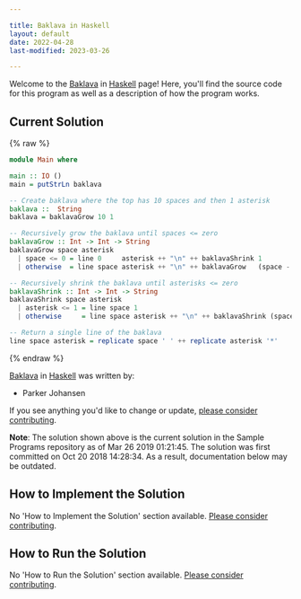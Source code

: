 ```yaml
---

title: Baklava in Haskell
layout: default
date: 2022-04-28
last-modified: 2023-03-26

---
```


Welcome to the [Baklava](https://sampleprograms.io/projects/baklava) in [Haskell](https://sampleprograms.io/languages/haskell) page! Here, you'll find the source code for this program as well as a description of how the program works.

## Current Solution

{% raw %}

```haskell
module Main where

main :: IO ()
main = putStrLn baklava

-- Create baklava where the top has 10 spaces and then 1 asterisk
baklava ::  String
baklava = baklavaGrow 10 1

-- Recursively grow the baklava until spaces <= zero
baklavaGrow :: Int -> Int -> String
baklavaGrow space asterisk
  | space <= 0 = line 0     asterisk ++ "\n" ++ baklavaShrink 1          (asterisk - 2)
  | otherwise  = line space asterisk ++ "\n" ++ baklavaGrow   (space - 1) (asterisk + 2)

-- Recursively shrink the baklava until asterisks <= zero
baklavaShrink :: Int -> Int -> String
baklavaShrink space asterisk
  | asterisk <= 1 = line space 1
  | otherwise     = line space asterisk ++ "\n" ++ baklavaShrink (space + 1) (asterisk - 2)

-- Return a single line of the baklava
line space asterisk = replicate space ' ' ++ replicate asterisk '*'
```

{% endraw %}

[Baklava](https://sampleprograms.io/projects/baklava) in [Haskell](https://sampleprograms.io/languages/haskell) was written by:

- Parker Johansen

If you see anything you'd like to change or update, [please consider contributing](https://github.com/TheRenegadeCoder/sample-programs).

**Note**: The solution shown above is the current solution in the Sample Programs repository as of Mar 26 2019 01:21:45. The solution was first committed on Oct 20 2018 14:28:34. As a result, documentation below may be outdated.

## How to Implement the Solution

No 'How to Implement the Solution' section available. [Please consider contributing](https://github.com/TheRenegadeCoder/sample-programs-website).

## How to Run the Solution

No 'How to Run the Solution' section available. [Please consider contributing](https://github.com/TheRenegadeCoder/sample-programs-website).